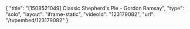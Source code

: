 {
    "title": "[1508521049] Classic Shepherd's Pie - Gordon Ramsay",
    "type": "solo",
    "layout": "iframe-static",
    "videoId": "123179082",
    "url": "\/tvpembed\/123179082"
}